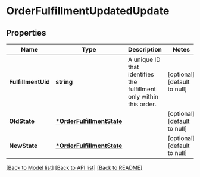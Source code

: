 # OrderFulfillmentUpdatedUpdate

## Properties
Name | Type | Description | Notes
------------ | ------------- | ------------- | -------------
**FulfillmentUid** | **string** | A unique ID that identifies the fulfillment only within this order. | [optional] [default to null]
**OldState** | [***OrderFulfillmentState**](OrderFulfillmentState.md) |  | [optional] [default to null]
**NewState** | [***OrderFulfillmentState**](OrderFulfillmentState.md) |  | [optional] [default to null]

[[Back to Model list]](../README.md#documentation-for-models) [[Back to API list]](../README.md#documentation-for-api-endpoints) [[Back to README]](../README.md)

